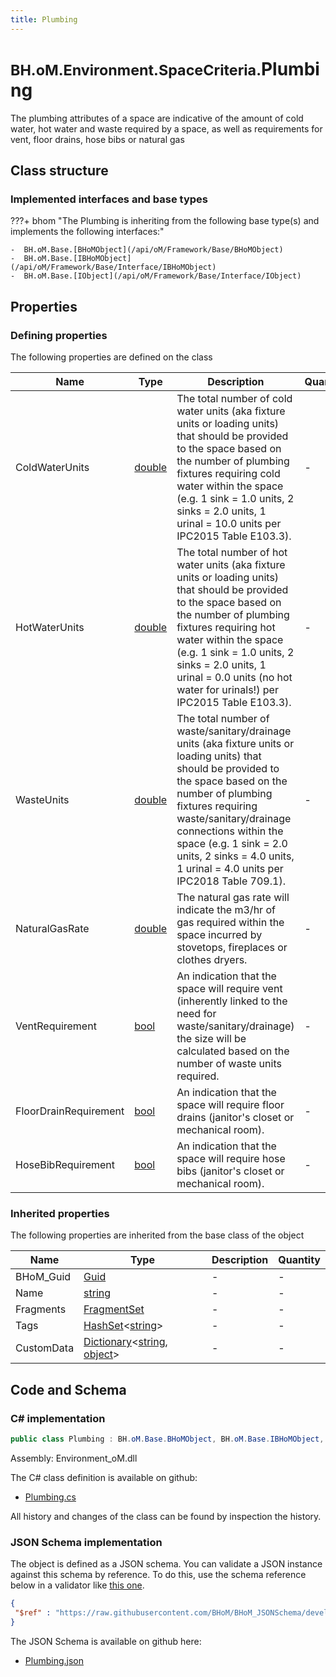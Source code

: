 ```yaml
---
title: Plumbing
---
```


# <small>BH.oM.Environment.SpaceCriteria.</small>**Plumbing**

The plumbing attributes of a space are indicative of the amount of cold water, hot water and waste required by a space, as well as requirements for vent, floor drains, hose bibs or natural gas

## Class structure

### Implemented interfaces and base types

???+ bhom "The Plumbing is inheriting from the following base type(s) and implements the following interfaces:"

    -  BH.oM.Base.[BHoMObject](/api/oM/Framework/Base/BHoMObject)
    -  BH.oM.Base.[IBHoMObject](/api/oM/Framework/Base/Interface/IBHoMObject)
    -  BH.oM.Base.[IObject](/api/oM/Framework/Base/Interface/IObject)


## Properties



### Defining properties

The following properties are defined on the class

| Name             | Type             | Description      | Quantity         |
|------------------|------------------|------------------|------------------|
| ColdWaterUnits | [double](https://learn.microsoft.com/en-us/dotnet/api/System.Double?view=netstandard-2.0) | The total number of cold water units (aka fixture units or loading units) that should be provided to the space based on the number of plumbing fixtures requiring cold water within the space (e.g. 1 sink = 1.0 units, 2 sinks = 2.0 units, 1 urinal = 10.0 units per IPC2015 Table E103.3). | - |
| HotWaterUnits | [double](https://learn.microsoft.com/en-us/dotnet/api/System.Double?view=netstandard-2.0) | The total number of hot water units (aka fixture units or loading units) that should be provided to the space based on the number of plumbing fixtures requiring hot water within the space (e.g. 1 sink = 1.0 units, 2 sinks = 2.0 units, 1 urinal = 0.0 units (no hot water for urinals!) per IPC2015 Table E103.3). | - |
| WasteUnits | [double](https://learn.microsoft.com/en-us/dotnet/api/System.Double?view=netstandard-2.0) | The total number of waste/sanitary/drainage units (aka fixture units or loading units) that should be provided to the space based on the number of plumbing fixtures requiring waste/sanitary/drainage connections within the space (e.g. 1 sink = 2.0 units, 2 sinks = 4.0 units, 1 urinal = 4.0 units per IPC2018 Table 709.1). | - |
| NaturalGasRate | [double](https://learn.microsoft.com/en-us/dotnet/api/System.Double?view=netstandard-2.0) | The natural gas rate will indicate the m3/hr of gas required within the space incurred by stovetops, fireplaces or clothes dryers. | - |
| VentRequirement | [bool](https://learn.microsoft.com/en-us/dotnet/api/System.Boolean?view=netstandard-2.0) | An indication that the space will require vent (inherently linked to the need for waste/sanitary/drainage) the size will be calculated based on the number of waste units required. | - |
| FloorDrainRequirement | [bool](https://learn.microsoft.com/en-us/dotnet/api/System.Boolean?view=netstandard-2.0) | An indication that the space will require floor drains (janitor's closet or mechanical room). | - |
| HoseBibRequirement | [bool](https://learn.microsoft.com/en-us/dotnet/api/System.Boolean?view=netstandard-2.0) | An indication that the space will require hose bibs (janitor's closet or mechanical room). | - |


### Inherited properties
The following properties are inherited from the base class of the object

| Name             | Type             | Description      | Quantity         |
|------------------|------------------|------------------|------------------|
| BHoM_Guid | [Guid](https://learn.microsoft.com/en-us/dotnet/api/System.Guid?view=netstandard-2.0) | - | - |
| Name | [string](https://learn.microsoft.com/en-us/dotnet/api/System.String?view=netstandard-2.0) | - | - |
| Fragments | [FragmentSet](/api/oM/Framework/Base/FragmentSet) | - | - |
| Tags | [HashSet](https://learn.microsoft.com/en-us/dotnet/api/System.Collections.Generic.HashSet-1?view=netstandard-2.0)&lt;[string](https://learn.microsoft.com/en-us/dotnet/api/System.String?view=netstandard-2.0)&gt; | - | - |
| CustomData | [Dictionary](https://learn.microsoft.com/en-us/dotnet/api/System.Collections.Generic.Dictionary-2?view=netstandard-2.0)&lt;[string](https://learn.microsoft.com/en-us/dotnet/api/System.String?view=netstandard-2.0), [object](https://learn.microsoft.com/en-us/dotnet/api/System.Object?view=netstandard-2.0)&gt; | - | - |


## Code and Schema

### C# implementation

``` C# title="C#"
public class Plumbing : BH.oM.Base.BHoMObject, BH.oM.Base.IBHoMObject, BH.oM.Base.IObject
```

Assembly: Environment_oM.dll

The C# class definition is available on github:

- [Plumbing.cs](https://github.com/BHoM/BHoM/blob/develop/Environment_oM/SpaceCriteria\Plumbing.cs)

All history and changes of the class can be found by inspection the history.
### JSON Schema implementation

The object is defined as a JSON schema. You can validate a JSON instance against this schema by reference. To do this, use the schema reference below in a validator like [this one](https://www.jsonschemavalidator.net/).

``` json title="JSON Schema"
{
 "$ref" : "https://raw.githubusercontent.com/BHoM/BHoM_JSONSchema/develop/Environment_oM/SpaceCriteria/Plumbing.json"
}
```

The JSON Schema is available on github here:

- [Plumbing.json](https://github.com/BHoM/BHoM_JSONSchema/blob/develop/Environment_oM/SpaceCriteria/Plumbing.json)
